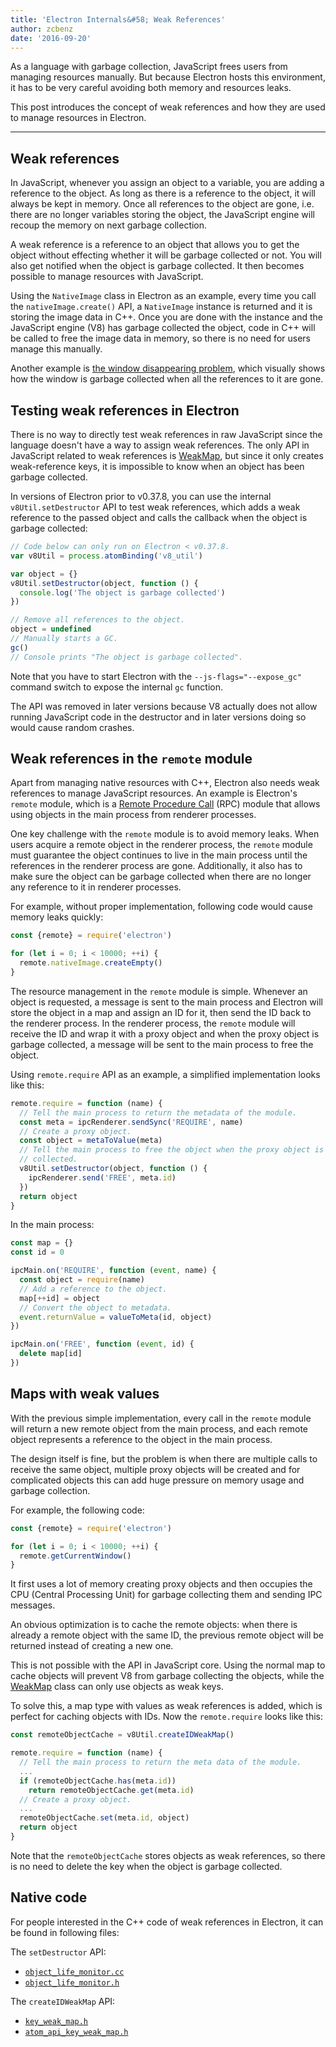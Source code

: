 ```yaml
---
title: 'Electron Internals&#58; Weak References'
author: zcbenz
date: '2016-09-20'
---
```


As a language with garbage collection, JavaScript frees users from managing
resources manually. But because Electron hosts this environment, it has to be
very careful avoiding both memory and resources leaks.

This post introduces the concept of weak references and how they are used to 
manage resources in Electron.

---

## Weak references

In JavaScript, whenever you assign an object to a variable, you are adding a
reference to the object. As long as there is a reference to the object, it will
always be kept in memory. Once all references to the object are gone, i.e. there
are no longer variables storing the object, the JavaScript engine will recoup
the memory on next garbage collection.

A weak reference is a reference to an object that allows you to get the object
without effecting whether it will be garbage collected or not. You will also get
notified when the object is garbage collected. It then becomes possible to
manage resources with JavaScript.

Using the `NativeImage` class in Electron as an example, every time you call the
`nativeImage.create()` API, a `NativeImage` instance is returned and it is
storing the image data in C++. Once you are done with the instance and the
JavaScript engine (V8) has garbage collected the object, code in C++ will be
called to free the image data in memory, so there is no need for users manage
this manually.

Another example is [the window disappearing problem][window-disappearing], which
visually shows how the window is garbage collected when all the references to it
are gone.

## Testing weak references in Electron

There is no way to directly test weak references in raw JavaScript since the
language doesn't have a way to assign weak references. The only API in
JavaScript related to weak references is [WeakMap][WeakMap], but since it only
creates weak-reference keys, it is impossible to know when an object has been
garbage collected.

In versions of Electron prior to v0.37.8, you can use the internal
`v8Util.setDestructor` API to test weak references, which adds a weak reference
to the passed object and calls the callback when the object is garbage collected:

```javascript
// Code below can only run on Electron < v0.37.8.
var v8Util = process.atomBinding('v8_util')

var object = {}
v8Util.setDestructor(object, function () {
  console.log('The object is garbage collected')
})

// Remove all references to the object.
object = undefined
// Manually starts a GC.
gc()
// Console prints "The object is garbage collected".
```

Note that you have to start Electron with the `--js-flags="--expose_gc"` command
switch to expose the internal `gc` function.

The API was removed in later versions because V8 actually does not allow running
JavaScript code in the destructor and in later versions doing so would cause
random crashes.

## Weak references in the `remote` module

Apart from managing native resources with C++, Electron also needs weak
references to manage JavaScript resources. An example is Electron's `remote`
module, which is a [Remote Procedure Call][remote-procedure-call] (RPC) module
that allows using objects in the main process from renderer processes.

One key challenge with the `remote` module is to avoid memory leaks. When users
acquire a remote object in the renderer process, the `remote` module must
guarantee the object continues to live in the main process until the references
in the renderer process are gone. Additionally, it also has to make sure the
object can be garbage collected when there are no longer any reference to it in
renderer processes.

For example, without proper implementation, following code would cause memory
leaks quickly:

```javascript
const {remote} = require('electron')

for (let i = 0; i < 10000; ++i) {
  remote.nativeImage.createEmpty()
}
```

The resource management in the `remote` module is simple. Whenever an object is
requested, a message is sent to the main process and Electron will store
the object in a map and assign an ID for it, then send the ID back to the
renderer process. In the renderer process, the `remote` module will receive
the ID and wrap it with a proxy object and when the proxy object is garbage
collected, a message will be sent to the main process to free the object.

Using `remote.require` API as an example, a simplified implementation looks 
like this:

```javascript
remote.require = function (name) {
  // Tell the main process to return the metadata of the module.
  const meta = ipcRenderer.sendSync('REQUIRE', name)
  // Create a proxy object.
  const object = metaToValue(meta)
  // Tell the main process to free the object when the proxy object is garbage
  // collected.
  v8Util.setDestructor(object, function () {
    ipcRenderer.send('FREE', meta.id)
  })
  return object
}
```

In the main process:

```javascript
const map = {}
const id = 0

ipcMain.on('REQUIRE', function (event, name) {
  const object = require(name)
  // Add a reference to the object.
  map[++id] = object
  // Convert the object to metadata.
  event.returnValue = valueToMeta(id, object)
})

ipcMain.on('FREE', function (event, id) {
  delete map[id]
})
```

## Maps with weak values

With the previous simple implementation, every call in the `remote` module will
return a new remote object from the main process, and each remote object
represents a reference to the object in the main process.

The design itself is fine, but the problem is when there are multiple calls to
receive the same object, multiple proxy objects will be created and for
complicated objects this can add huge pressure on memory usage and garbage
collection.

For example, the following code:

```javascript
const {remote} = require('electron')

for (let i = 0; i < 10000; ++i) {
  remote.getCurrentWindow()
}
```

It first uses a lot of memory creating proxy objects and then occupies
the CPU (Central Processing Unit) for garbage collecting them and sending IPC
messages.

An obvious optimization is to cache the remote objects: when there is already
a remote object with the same ID, the previous remote object will be returned
instead of creating a new one.

This is not possible with the API in JavaScript core. Using the normal map
to cache objects will prevent V8 from garbage collecting the objects, while the
[WeakMap][WeakMap] class can only use objects as weak keys.

To solve this, a map type with values as weak references is added, which is
perfect for caching objects with IDs. Now the `remote.require` looks like
this:

```javascript
const remoteObjectCache = v8Util.createIDWeakMap()

remote.require = function (name) {
  // Tell the main process to return the meta data of the module.
  ...
  if (remoteObjectCache.has(meta.id))
    return remoteObjectCache.get(meta.id)
  // Create a proxy object.
  ...
  remoteObjectCache.set(meta.id, object)
  return object
}
```

Note that the `remoteObjectCache` stores objects as weak references, so there
is no need to delete the key when the object is garbage collected.

## Native code

For people interested in the C++ code of weak references in Electron, it can be
found in following files:

The `setDestructor` API:

* [`object_life_monitor.cc`](https://github.com/electron/electron/blob/v1.3.4/atom/common/api/object_life_monitor.cc)
* [`object_life_monitor.h`](https://github.com/electron/electron/blob/v1.3.4/atom/common/api/object_life_monitor.h)

The `createIDWeakMap` API:

* [`key_weak_map.h`](https://github.com/electron/electron/blob/v1.3.4/atom/common/key_weak_map.h)
* [`atom_api_key_weak_map.h`](https://github.com/electron/electron/blob/v1.3.4/atom/common/api/atom_api_key_weak_map.h)

[window-disappearing]: https://electronjs.org/docs/faq/#my-apps-windowtray-disappeared-after-a-few-minutes
[WeakMap]: https://developer.mozilla.org/en-US/docs/Web/JavaScript/Reference/Global_Objects/WeakMap
[remote-procedure-call]: https://en.wikipedia.org/wiki/Remote_procedure_call

